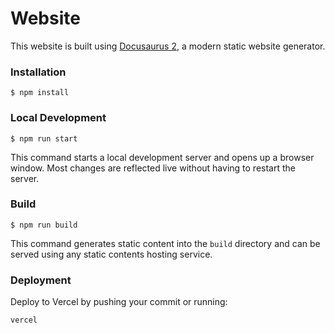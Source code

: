 # Website

This website is built using [Docusaurus 2](https://docusaurus.io/), a modern static website generator.

### Installation

```
$ npm install
```

### Local Development

```
$ npm run start
```

This command starts a local development server and opens up a browser window. Most changes are reflected live without having to restart the server. 

### Build

```
$ npm run build
```

This command generates static content into the `build` directory and can be served using any static contents hosting service.

### Deployment
Deploy to Vercel by pushing your commit or running:

```
vercel
```